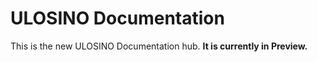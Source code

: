 # ULOSINO Documentation

This is the new ULOSINO Documentation hub. **It is currently in Preview.**
